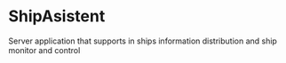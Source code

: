 # ShipAsistent
Server application that supports in ships information distribution and ship monitor and control
